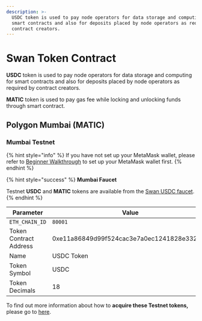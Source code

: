 ```yaml
---
description: >-
  USDC token is used to pay node operators for data storage and computing for
  smart contracts and also for deposits placed by node operators as required by
  contract creators.
---
```


# Swan Token Contract

**USDC** token is used to pay node operators for data storage and computing for smart contracts and also for deposits placed by node operators as required by contract creators.

**MATIC** token is used to pay gas fee while locking and unlocking funds through smart contract.

## Polygon Mumbai (MATIC) <a href="#polygon-matic" id="polygon-matic"></a>

### Mumbai Testnet <a href="#mumbai-testnet" id="mumbai-testnet"></a>

{% hint style="info" %}
If you have not set up your MetaMask wallet, please refer to [Beginner Walkthrough](../../getting-started/beginner-walkthrough/public-testnet/setup-metamask.md) to set up your MetaMask wallet first.
{% endhint %}

{% hint style="success" %}
**Mumbai Faucet**

Testnet **USDC** and **MATIC** tokens are available from the [Swan USDC faucet](https://calibration-faucet.filswan.com).
{% endhint %}

| Parameter              | Value                                      |
| ---------------------- | ------------------------------------------ |
| `ETH_CHAIN_ID`         | `80001`                                    |
| Token Contract Address | 0xe11a86849d99f524cac3e7a0ec1241828e332c62 |
| Name                   | USDC Token                                 |
| Token Symbol           | USDC                                       |
| Token Decimals         | 18                                         |



To find out more information about how to **acquire these Testnet tokens,** please go to [here](acquire-testnet-usdc-and-matic-tokens.md).
